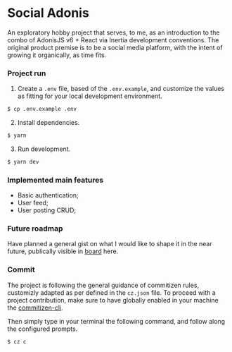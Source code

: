 # Social Adonis

An exploratory hobby project that serves, to me, as an introduction to the combo of AdonisJS v6 + React via Inertia development conventions. The original product premise is to be a social media platform, with the intent of growing it organically, as time fits.

### Project run

1) Create a `.env` file, based of the `.env.example`, and customize the values as fitting for your local development environment.

```bash
$ cp .env.example .env
```

2) Install dependencies.

```bash
$ yarn
```

3) Run development.

```bash
$ yarn dev
```

### Implemented main features
- Basic authentication;
- User feed;
- User posting CRUD;

### Future roadmap
Have planned a general gist on what I would like to shape it in the near future, publically visible in [board](https://github.com/users/mariadriana-deemaze/projects/2) here.

### Commit
The project is following the general guidance of commitizen rules, customizly adapted as per defined in the  `cz.json` file.
To proceed with a project contribution, make sure to have globally enabled in your machine the [commitizen-cli](https://www.npmjs.com/package/commitizen).

Then simply type in your terminal the following command, and follow along the configured prompts.

```bash
$ cz c
```
